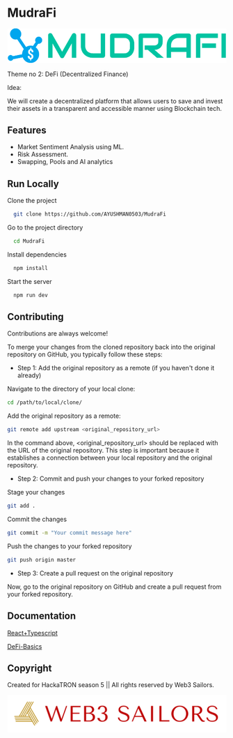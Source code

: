 # MudraFi

![Logo](CLIENT/logo/logo-no-background.png)


Theme no 2: DeFi (Decentralized Finance)

Idea: 

We will create a decentralized platform that allows users to save and invest their assets in a transparent and accessible manner using Blockchain tech.





## Features

- Market Sentiment Analysis using ML.
- Risk Assessment.
- Swapping, Pools and AI analytics


## Run Locally

Clone the project

```bash
  git clone https://github.com/AYUSHMAN0503/MudraFi
```

Go to the project directory

```bash
  cd MudraFi
```

Install dependencies

```bash
  npm install
```

Start the server

```bash
  npm run dev
```


## Contributing

Contributions are always welcome!

To merge your changes from the cloned repository back into the original repository on GitHub, you typically follow these steps:

- Step 1: Add the original repository as a remote (if you haven't done it already)

Navigate to the directory of your local clone:

```bash
cd /path/to/local/clone/
```

Add the original repository as a remote:

```bash
git remote add upstream <original_repository_url>
```

In the command above, <original_repository_url> should be replaced with the URL of the original repository. This step is important because it establishes a connection between your local repository and the original repository.

- Step 2: Commit and push your changes to your forked repository

Stage your changes

```bash
git add .
```

Commit the changes

```bash
git commit -m "Your commit message here"
```

Push the changes to your forked repository

```bash
git push origin master
```
- Step 3: Create a pull request on the original repository

Now, go to the original repository on GitHub and create a pull request from your forked repository. 




## Documentation

[React+Typescript](https://react-typescript-cheatsheet.netlify.app/)

[DeFi-Basics](https://www.investopedia.com/decentralized-finance-defi-5113835)




## Copyright

Created for HackaTRON season 5  || All rights reserved by Web3 Sailors.


![Logo](logo/logo-transparent-png.png)


